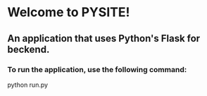 # Welcome to PYSITE!

## An application that uses Python's Flask for beckend.

### To run the application, use the following command:
python run.py